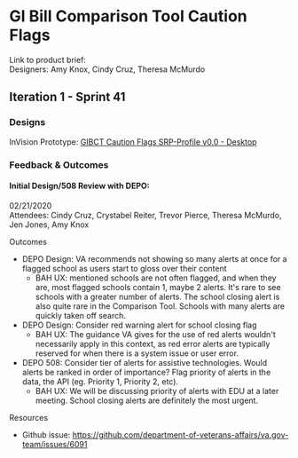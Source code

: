 # GI Bill Comparison Tool Caution Flags 
Link to product brief:  
Designers: Amy Knox, Cindy Cruz, Theresa McMurdo

## Iteration 1 - Sprint 41

### Designs
InVision Prototype: [GIBCT Caution Flags SRP-Profile v0.0 - Desktop](https://bahdigital.invisionapp.com/share/AGIACXL4ZJB)

### Feedback & Outcomes

#### Initial Design/508 Review with DEPO:
02/21/2020  
Attendees: Cindy Cruz, Crystabel Reiter, Trevor Pierce, Theresa McMurdo, Jen Jones, Amy Knox

Outcomes
* DEPO Design: VA recommends not showing so many alerts at once for a flagged school as users start to gloss over their content
  * BAH UX: mentioned schools are not often flagged, and when they are, most flagged schools contain 1, maybe 2 alerts. It's rare to see schools with a greater number of alerts. The school closing alert is also quite rare in the Comparison Tool. Schools with many alerts are quickly taken off search.
* DEPO Design: Consider red warning alert for school closing flag
  * BAH UX: The guidance VA gives for the use of red alerts wouldn't necessarily apply in this context, as red error alerts are typically reserved for when there is a system issue or user error. 
* DEPO 508: Consider tier of alerts for assistive technologies. Would alerts be ranked in order of importance? Flag priority of alerts in the data, the API (eg. Priority 1, Priority 2, etc).
  * BAH UX: We will be discussing priority of alerts with EDU at a later meeting. School closing alerts are definitely the most urgent.

Resources
* Github issue: https://github.com/department-of-veterans-affairs/va.gov-team/issues/6091







